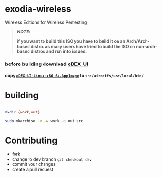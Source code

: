 # exodia-wireless
Wireless Editions for Wireless Pentesting

> **_NOTE:_** 
> 
> **if you want to build this ISO you have to build it on an Arch/Arch-based distro.
> as many users have tried to build the ISO on non-arch-based distros and run into issues.**


### before building download [eDEX-UI](https://github.com/GitSquared/edex-ui/releases)

#### copy [**`eDEX-UI-Linux-x86_64.AppImage`**](https://github.com/GitSquared/edex-ui/releases) to `src/airootfs/usr/local/bin/`

# building

~~~bash

mkdir {work,out} 

sudo mkarchiso -v -w work -o out src 

~~~

# Contributing

- fork 
- change to dev branch `git checkout dev`
- commit your changes
- create a pull request